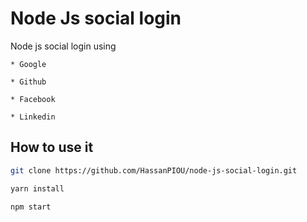 # Node Js social login

Node js social login using 

```
* Google

* Github

* Facebook

* Linkedin
```

## How to use it


```bash
git clone https://github.com/HassanPIOU/node-js-social-login.git
```

```bash
yarn install
```

```bash
npm start
```

